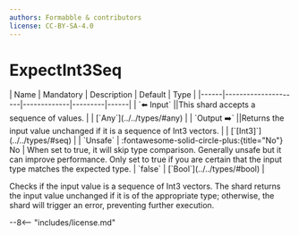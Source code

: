 ```yaml
---
authors: Formabble & contributors
license: CC-BY-SA-4.0
---
```



# ExpectInt3Seq

<div class="sh-parameters" markdown="1">
| Name | Mandatory | Description | Default | Type |
|------|---------------------|-------------|---------|------|
| `⬅️ Input` ||This shard accepts a sequence of values. | | [`Any`](../../types/#any) |
| `Output ➡️` ||Returns the input value unchanged if it is a sequence of Int3 vectors. | | [`[Int3]`](../../types/#seq) |
| `Unsafe` | :fontawesome-solid-circle-plus:{title="No"} No  | When set to true, it will skip type comparison. Generally unsafe but it can improve performance. Only set to true if you are certain that the input type matches the expected type. | `false` | [`Bool`](../../types/#bool) |

</div>

Checks if the input value is a sequence of Int3 vectors. The shard returns the input value unchanged if it is of the appropriate type; otherwise, the shard will trigger an error, preventing further execution.

--8<-- "includes/license.md"

